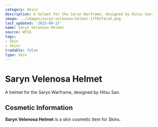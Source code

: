 ```yaml
---
category: Skins
description: A helmet for the Saryn Warframe, designed by Hitsu San.
image: ../images/saryn-velenosa-helmet-17f62faca5.png
last_updated: '2025-09-17'
name: Saryn Velenosa Helmet
source: WFCD
tags:
- Skin
- Skins
tradable: false
type: Skin
---
```


# Saryn Velenosa Helmet

A helmet for the Saryn Warframe, designed by Hitsu San.

## Cosmetic Information

**Saryn Velenosa Helmet** is a skin cosmetic item for Skins.


